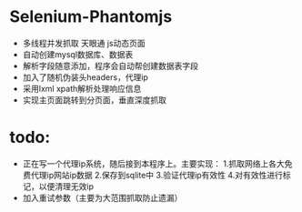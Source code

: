 # Selenium-Phantomjs

* 多线程并发抓取 天眼通 js动态页面 
* 自动创建mysql数据库、数据表
* 解析字段随意添加，程序会自动帮创建数据表字段
* 加入了随机伪装头headers，代理ip
* 采用lxml xpath解析处理响应信息
* 实现主页面跳转到分页面，垂直深度抓取

# todo:

* 正在写一个代理ip系统，随后接到本程序上。主要实现：
   1.抓取网络上各大免费代理ip网站ip数据
   2.保存到sqlite中
   3.验证代理ip有效性
   4.对有效性进行标记，以便清理无效ip
 * 加入重试参数（主要为大范围抓取防止遗漏）
